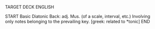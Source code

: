 TARGET DECK
ENGLISH

START
Basic
Diatonic
Back: adj. Mus. (of a scale, interval, etc.) Involving only notes belonging to the prevailing key. [greek: related to *tonic]
END

